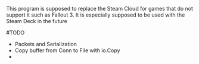 This program is supposed to replace the Steam Cloud for games that do not support it such as Fallout 3. It is especially supposed to be used with the Steam Deck in the future 

#TODO
 - Packets and Serialization
 - Copy buffer from Conn to File with io.Copy
 - 
